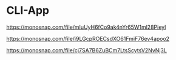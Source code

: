 # CLI-App

https://monosnap.com/file/mIuUyH6fCo9ak4nYr65W1ml28Pieyl

https://monosnap.com/file/i9LGcpROECsdXO61FmiF76ev4apoo2

https://monosnap.com/file/cj7SA7B6ZuBCm7LtsScytsV2NvNj3L
